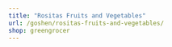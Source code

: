```yaml
---
title: "Rositas Fruits and Vegetables"
url: /goshen/rositas-fruits-and-vegetables/
shop: greengrocer
---
```

